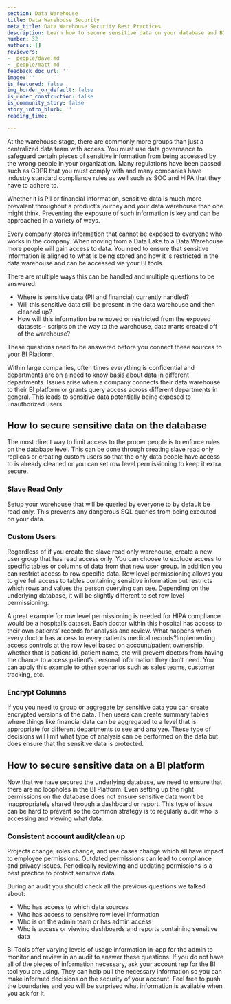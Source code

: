 ```yaml
---
section: Data Warehouse
title: Data Warehouse Security
meta_title: Data Warehouse Security Best Practices
description: Learn how to secure sensitive data on your database and BI platform.
number: 32
authors: []
reviewers:
- _people/dave.md
- _people/matt.md
feedback_doc_url: ''
image: ''
is_featured: false
img_border_on_default: false
is_under_construction: false
is_community_story: false
story_intro_blurb: ''
reading_time: 

---
```

At the warehouse stage, there are commonly more groups than just a centralized data team with access. You must use data governance to safeguard certain pieces of sensitive information from being accessed by the wrong people in your organization. Many regulations have been passed such as GDPR that you must comply with and many companies have industry standard compliance rules as well such as SOC and HIPA that they have to adhere to. 

Whether it is PII or financial information, sensitive data is much more prevalent throughout a product’s journey and your data warehouse than one might think. Preventing the exposure of such information is key and can be approached in a variety of ways.

Every company stores information that cannot be exposed to everyone who works in the company. When moving from a Data Lake to a Data Warehouse more people will gain access to data. You need to ensure that sensitive information is aligned to what is being stored and how it is restricted in the data warehouse and can be accessed via your BI tools.

There are multiple ways this can be handled and multiple questions to be answered:

* Where is sensitive data (PII and financial) currently handled?
* Will this sensitive data still be present in the data warehouse and then cleaned up?
* How will this information be removed or restricted from the exposed datasets - scripts on the way to the warehouse, data marts created off of the warehouse?

These questions need to be answered before you connect these sources to your BI Platform.

Within large companies, often times everything is confidential and departments are on a need to know basis about data in different departments. Issues arise when a company connects their data warehouse to their BI platform or grants query access across different departments in general. This leads to sensitive data potentially being exposed to unauthorized users.

## How to secure sensitive data on the database

The most direct way to limit access to the proper people is to enforce rules on the database level. This can be done through creating slave read only replicas or creating custom users so that the only data people have access to is already cleaned or you can set row level permissioning to keep it extra secure.

### Slave Read Only

Setup your warehouse that will be queried by everyone to by default be read only. This prevents any dangerous SQL queries from being executed on your data.

### Custom Users

Regardless of if you create the slave read only warehouse, create a new user group that has read access only. You can choose to exclude access to specific tables or columns of data from that new user group. In addition you can restrict access to row specific data. Row level permissioning allows you to give full access to tables containing sensitive information but restricts which rows and values the person querying can see. Depending on the underlying database, it will be slightly different to set row level permissioning.

A great example for row level permissioning is needed for HIPA compliance would be a hospital’s dataset. Each doctor within this hospital has access to their own patients’ records for analysis and review. What happens when every doctor has access to every patients medical records?Implementing access controls at the row level based on account/patient ownership, whether that is patient id, patient name, etc will prevent doctors from having the chance to access patient’s personal information they don’t need. You can apply this example to other scenarios such as sales teams, customer tracking, etc.

### Encrypt Columns

If you you need to group or aggregate by sensitive data you can create encrypted versions of the data. Then users can create summary tables where things like financial data can be aggregated to a level that is appropriate for different departments to see and analyze. These type of decisions will limit what type of analysis can be performed on the data but does ensure that the sensitive data is protected.

## How to secure sensitive data on a BI platform

Now that we have secured the underlying database, we need to ensure that there are no loopholes in the BI Platform. Even setting up the right permissions on the database does not ensure sensitive data won’t be inappropriately shared through a dashboard or report. This type of issue can be hard to prevent so the common strategy is to regularly audit who is accessing and viewing what data.

### Consistent account audit/clean up

Projects change, roles change, and use cases change which all have impact to employee permissions. Outdated permissions can lead to compliance and privacy issues. Periodically reviewing and updating permissions is a best practice to protect sensitive data.

During an audit you should check all the previous questions we talked about:

* Who has access to which data sources
* Who has access to sensitive row level information
* Who is on the admin team or has admin access
* Who is access or viewing dashboards and reports containing sensitive data

BI Tools offer varying levels of usage information in-app for the admin to monitor and review in an audit to answer these questions. If you do not have all of the pieces of information necessary, ask your account rep for the BI tool you are using. They can help pull the necessary information so you can make informed decisions on the security of your account. Feel free to push the boundaries and you will be surprised what information is available when you ask for it.